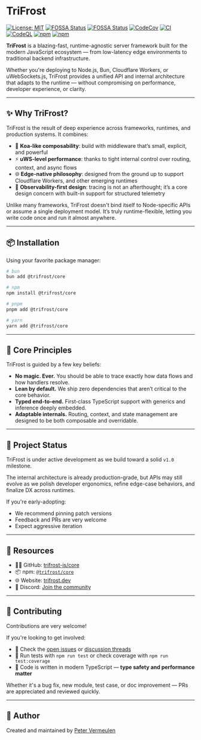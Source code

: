 # TriFrost

[![License: MIT](https://img.shields.io/badge/license-MIT-blue.svg)](LICENSE)
[![FOSSA Status](https://app.fossa.com/api/projects/git%2Bgithub.com%2Ftrifrost-js%2Fcore.svg?type=shield&issueType=license)](https://app.fossa.com/projects/git%2Bgithub.com%2Ftrifrost-js%2Fcore?ref=badge_shield&issueType=license)
[![FOSSA Status](https://app.fossa.com/api/projects/git%2Bgithub.com%2Ftrifrost-js%2Fcore.svg?type=shield&issueType=security)](https://app.fossa.com/projects/git%2Bgithub.com%2Ftrifrost-js%2Fcore?ref=badge_shield&issueType=security)
[![CodeCov](https://codecov.io/gh/trifrost-js/core/graph/badge.svg?token=WGGKOQH7MB)](https://codecov.io/gh/trifrost-js/core)
[![CI](https://github.com/trifrost-js/core/actions/workflows/ci.yml/badge.svg)](https://github.com/trifrost-js/core/actions/workflows/ci.yml)
[![CodeQL](https://github.com/trifrost-js/core/actions/workflows/github-code-scanning/codeql/badge.svg)](https://github.com/trifrost-js/core/actions/workflows/github-code-scanning/codeql)
[![npm](https://img.shields.io/npm/v/@trifrost/core.svg)](https://www.npmjs.com/package/@trifrost/core)
[![npm](https://img.shields.io/npm/dm/@trifrost/core.svg)](https://www.npmjs.com/package/@trifrost/core)

**TriFrost** is a blazing-fast, runtime-agnostic server framework built for the modern JavaScript ecosystem — from low-latency edge environments to traditional backend infrastructure.

Whether you're deploying to Node.js, Bun, Cloudflare Workers, or uWebSockets.js, TriFrost provides a unified API and internal architecture that adapts to the runtime — without compromising on performance, developer experience, or clarity.

---

## ✨ Why TriFrost?
TriFrost is the result of deep experience across frameworks, runtimes, and production systems. It combines:

- 🧩 **Koa-like composability**: build with middleware that’s small, explicit, and powerful
- ⚡ **uWS-level performance**: thanks to tight internal control over routing, context, and async flows
- 🌐 **Edge-native philosophy**: designed from the ground up to support Cloudflare Workers, and other emerging runtimes
- 🧠 **Observability-first design**: tracing is not an afterthought; it’s a core design concern with built-in support for structured telemetry

Unlike many frameworks, TriFrost doesn't bind itself to Node-specific APIs or assume a single deployment model. It’s truly runtime-flexible, letting you write code once and run it almost anywhere.

---

## 📦 Installation
Using your favorite package manager:

```bash
# bun
bun add @trifrost/core

# npm
npm install @trifrost/core

# pnpm
pnpm add @trifrost/core

# yarn
yarn add @trifrost/core
```

---

## 🧠 Core Principles
TriFrost is guided by a few key beliefs:

- **No magic. Ever.** You should be able to trace exactly how data flows and how handlers resolve.
- **Lean by default.** We ship zero dependencies that aren’t critical to the core behavior.
- **Typed end-to-end.** First-class TypeScript support with generics and inference deeply embedded.
- **Adaptable internals.** Routing, context, and state management are designed to be both composable and overridable.

---

## 🚀 Project Status
TriFrost is under active development as we build toward a solid `v1.0` milestone.

The internal architecture is already production-grade, but APIs may still evolve as we polish developer ergonomics, refine edge-case behaviors, and finalize DX across runtimes.

If you're early-adopting:
- We recommend pinning patch versions
- Feedback and PRs are very welcome
- Expect aggressive iteration

---

## 🔗 Resources
- 🧑‍💻 GitHub: [trifrost-js/core](https://github.com/trifrost-js/core)
- 📦 npm: [`@trifrost/core`](https://www.npmjs.com/package/@trifrost/core)
- 🌐 Website: [trifrost.dev](https://trifrost.dev)
- 💬 Discord: [Join the community](https://discord.gg/e9zTXmtBG8)

---

## 🤝 Contributing
Contributions are very welcome!

If you're looking to get involved:
- 📄 Check the [open issues](https://github.com/trifrost-js/core/issues) or [discussion threads](https://github.com/trifrost-js/core/discussions)
- 🧪 Run tests with `npm run test` or check coverage with `npm run test:coverage`
- 🔧 Code is written in modern TypeScript — **type safety and performance matter**

Whether it's a bug fix, new module, test case, or doc improvement — PRs are appreciated and reviewed quickly.

---

## 👤 Author
Created and maintained by [Peter Vermeulen](https://github.com/peterver)

